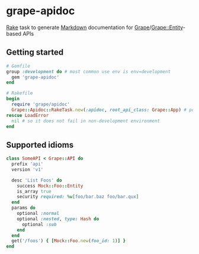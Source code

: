 # grape-apidoc

[Rake](https://github.com/ruby/rake) task to generate [Markdown](https://en.wikipedia.org/wiki/Markdown) documentation for [Grape](https://github.com/ruby-grape/grape)/[Grape::Entity](https://github.com/ruby-grape/grape-entity)-based APIs

## Getting started

```ruby
# Gemfile
group :development do # most common use env is env=development
  gem 'grape-apidoc'
end
```

```ruby
# Rakefile
begin
  require 'grape/apidoc'
  Grape::Apidoc::RakeTask.new(:apidoc, root_api_class: Grape::App) # point it to the top-level API class
rescue LoadError
  nil # so it does not fail in non-development environment
end
```

## Supported idioms

```ruby
class SomeAPI < Grape::API do
  prefix 'api'
  version 'v1'

  desc 'List Foos' do
    success Mock::Foo::Entity
    is_array true
    security required: %w[foo/bar.baz foo/bar.qux]
  end
  params do
    optional :normal
    optional :nested, type: Hash do
      optional :sub
    end
  end
  get('/foos') { [Mock::Foo.new(foo_id: 1)] }
end
```
